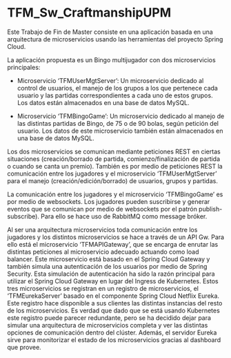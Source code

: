 # TFM_Sw_CraftmanshipUPM

Este Trabajo de Fin de Master consiste en una aplicación basada en una arquitectura de microservicios usando las herramientas del proyecto Spring Cloud. 

La aplicación propuesta es un Bingo multijugador con dos microservicios principales:

-	Microservicio ‘TFMUserMgtServer’: Un microservicio dedicado al control de usuarios, el manejo de los grupos a los que pertenece cada usuario y las partidas correspondientes a cada uno de estos grupos. Los datos están almacenados en una base de datos MySQL.

-	Microservicio ‘TFMBingoGame’: Un microservicio dedicado al manejo de las distintas partidas de Bingo, de 75 o de 90 bolas, según petición del usuario. Los datos de este microservicio también están almacenados en una base de datos MySQL. 

Los dos microservicios se comunican mediante peticiones REST en ciertas situaciones (creación/borrado de partida, comienzo/finalización de partida o cuando se canta un premio). También es por medio de peticiones REST la comunicación entre los jugadores y el microservicio ‘TFMUserMgtServer’ para el manejo (creación/edición/borrado) de usuarios, grupos y partidas.

La comunicación entre los jugadores y el microservicio ‘TFMBingoGame’ es por medio de websockets. Los jugadores pueden suscribirse y generar eventos que se comunican por medio de websockets por el patrón publish-subscribe). Para ello se hace uso de RabbitMQ como message bróker. 

Al ser una arquitectura microservicios toda comunicación entre los jugadores y los distintos microservicios se hace a través de un API Gw. Para ello está el microservicio ‘TFMAPIGateway’, que se encarga de enrutar las distintas peticiones al microservicio adecuado actuando como load balancer. Este microservicio está basado en el Spring Cloud Gateway y también simula una autenticación de los usuarios por medio de Spring Security. Esta simulación de autenticación ha sido la razón principal para utilizar el Spring Cloud Gateway en lugar del Ingress de Kubernetes.
Estos tres microservicios se registran en un registro de microservicios, el ‘TFMEurekaServer’ basado en el componente Spring Cloud Netflix Eureka.  Este registro hace disponible a sus clientes las distintas instancias del resto de los microservicios. Es verdad que dado que se está usando Kubernetes este registro puede parecer redundante, pero se ha decidido dejar para simular una arquitectura de microservicios completa y ver las distintas opciones de comunicación dentro del clúster. Además, el servidor Eureka sirve para monitorizar el estado de los microservicios gracias al dashboard que provee.
